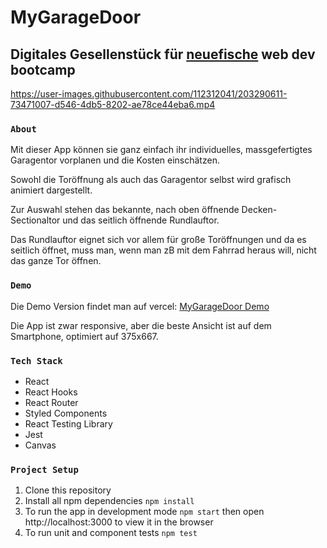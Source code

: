 # MyGarageDoor

## Digitales Gesellenstück für [neuefische](https://www.neuefische.de/) web dev bootcamp


https://user-images.githubusercontent.com/112312041/203290611-73471007-d546-4db5-8202-ae78ce44eba6.mp4


### `About`

Mit dieser App können sie ganz einfach ihr individuelles, massgefertigtes Garagentor vorplanen und die Kosten einschätzen.

Sowohl die Toröffnung als auch das Garagentor selbst wird grafisch animiert dargestellt.

Zur Auswahl stehen das bekannte, nach oben öffnende Decken-Sectionaltor und das seitlich öffnende Rundlauftor.

Das Rundlauftor eignet sich vor allem für große Toröffnungen und da es seitlich öffnet, muss man, wenn man zB mit dem Fahrrad heraus will, nicht das ganze Tor öffnen.

### `Demo`

Die Demo Version findet man auf vercel:
[MyGarageDoor Demo](https://capstone-project-nine-ivory.vercel.app/)

Die App ist zwar responsive, aber die beste Ansicht ist auf dem Smartphone, optimiert auf 375x667.

### `Tech Stack`

- React
- React Hooks
- React Router
- Styled Components
- React Testing Library
- Jest
- Canvas

### `Project Setup`

1. Clone this repository
2. Install all npm dependencies
   `npm install`
3. To run the app in development mode
   `npm start`
   then open http://localhost:3000 to view it in the browser
4. To run unit and component tests
   `npm test`
